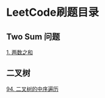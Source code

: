 # LeetCode刷题目录

## Two Sum 问题

[1. 两数之和](./1_Two_Sum.md)

## 二叉树

[94. 二叉树的中序遍历](./94_Binary_Tree_Inorder_Traversal.md)
